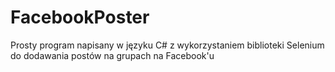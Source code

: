 # FacebookPoster

Prosty program napisany w języku C# z wykorzystaniem biblioteki Selenium do dodawania postów na grupach na Facebook'u
